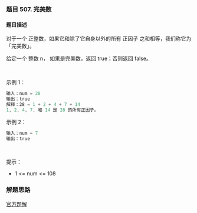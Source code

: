 ### 题目 507. 完美数
#### 题目描述
对于一个 正整数，如果它和除了它自身以外的所有 正因子 之和相等，我们称它为 「完美数」。

给定一个 整数 n， 如果是完美数，返回 true；否则返回 false。

 

示例 1：

```js
输入：num = 28
输出：true
解释：28 = 1 + 2 + 4 + 7 + 14
1, 2, 4, 7, 和 14 是 28 的所有正因子。
```
示例 2：

```js
输入：num = 7
输出：true
```
 

提示：

- 1 <= num <= 108

### 解题思路
[官方题解](https://leetcode-cn.com/problems/perfect-number/solution/wan-mei-shu-by-leetcode-solution-d5pw/)
